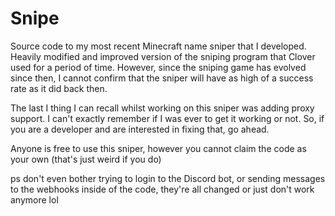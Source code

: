 # Snipe

Source code to my most recent Minecraft name sniper that I developed. Heavily modified and improved version of the sniping program that Clover used for a period of time. However, since the sniping game has evolved since then, I cannot confirm that the sniper will have as high of a success rate as it did back then.

The last I thing I can recall whilst working on this sniper was adding proxy support. I can't exactly remember if I was ever to get it working or not. So, if you are a developer and are interested in fixing that, go ahead.



Anyone is free to use this sniper, however you cannot claim the code as your own (that's just weird if you do)

ps don't even bother trying to login to the Discord bot, or sending messages to the webhooks inside of the code, they're all changed or just don't work anymore lol
